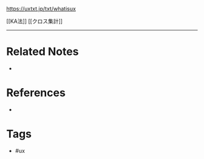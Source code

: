 https://uxtxt.jp/txt/whatisux

[[KA法]]
[[クロス集計]]

---
# Related Notes
- 

# References
- 

# Tags
- #ux 